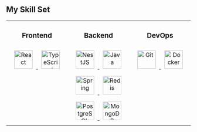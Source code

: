 ## My Skill Set

<table style="border-collapse: collapse; border: none; width: 100%;">
  <tr>
    <td valign="top" width="33%" style="border: none; text-align: center;">
      <h3>Frontend</h3>
      <a href="https://reactjs.org/" target="_blank">
        <img style="margin: 10px" src="https://profilinator.rishav.dev/skills-assets/react-original-wordmark.svg" alt="React" height="50" />
      </a>  
      <a href="https://www.typescriptlang.org/" target="_blank">
        <img style="margin: 10px" src="https://profilinator.rishav.dev/skills-assets/typescript-original.svg" alt="TypeScript" height="50" />
      </a>  
    </td>
    <td valign="top" width="33%" style="border: none; text-align: center;">
      <h3>Backend</h3>
      <a href="https://nestjs.com/" target="_blank">
        <img style="margin: 10px" src="https://profilinator.rishav.dev/skills-assets/nestjs.svg" alt="NestJS" height="50" />
      </a>  
      <a href="https://www.java.com/" target="_blank">
        <img style="margin: 10px" src="https://profilinator.rishav.dev/skills-assets/java-original-wordmark.svg" alt="Java" height="50" />
      </a>  
      <a href="https://spring.io/" target="_blank">
        <img style="margin: 10px" src="https://profilinator.rishav.dev/skills-assets/springio-icon.svg" alt="Spring" height="50" />
      </a>  
      <a href="https://redis.io/" target="_blank">
        <img style="margin: 10px" src="https://profilinator.rishav.dev/skills-assets/redis-original-wordmark.svg" alt="Redis" height="50" />
      </a>  
      <a href="https://www.postgresql.org/" target="_blank">
        <img style="margin: 10px" src="https://profilinator.rishav.dev/skills-assets/postgresql-original-wordmark.svg" alt="PostgreSQL" height="50" />
      </a>  
      <a href="https://www.mongodb.com/" target="_blank">
        <img style="margin: 10px" src="https://profilinator.rishav.dev/skills-assets/mongodb-original-wordmark.svg" alt="MongoDB" height="50" />
      </a>  
    </td>
    <td valign="top" width="33%" style="border: none; text-align: center;">
      <h3>DevOps</h3>
      <a href="https://github.com/" target="_blank">
        <img style="margin: 10px" src="https://profilinator.rishav.dev/skills-assets/git-scm-icon.svg" alt="Git" height="50" />
      </a>  
      <a href="https://www.docker.com/" target="_blank">
        <img style="margin: 10px" src="https://profilinator.rishav.dev/skills-assets/docker-original-wordmark.svg" alt="Docker" height="50" />
      </a>  
    </td>
  </tr>
</table>
